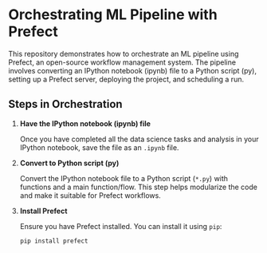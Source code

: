 # Orchestrating ML Pipeline with Prefect

This repository demonstrates how to orchestrate an ML pipeline using Prefect, an open-source workflow management system. The pipeline involves converting an IPython notebook (ipynb) file to a Python script (py), setting up a Prefect server, deploying the project, and scheduling a run.

## Steps in Orchestration

1. **Have the IPython notebook (ipynb) file**

   Once you have completed all the data science tasks and analysis in your IPython notebook, save the file as an `.ipynb` file.

2. **Convert to Python script (py)**

   Convert the IPython notebook file to a Python script (`*.py`) with functions and a main function/flow. This step helps modularize the code and make it suitable for Prefect workflows.

3. **Install Prefect**

   Ensure you have Prefect installed. You can install it using `pip`:

   ```bash
   pip install prefect
